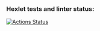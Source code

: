 ### Hexlet tests and linter status:
[![Actions Status](https://github.com/LizaGin/frontend-project-44/workflows/hexlet-check/badge.svg)](https://github.com/LizaGin/frontend-project-44/actions)